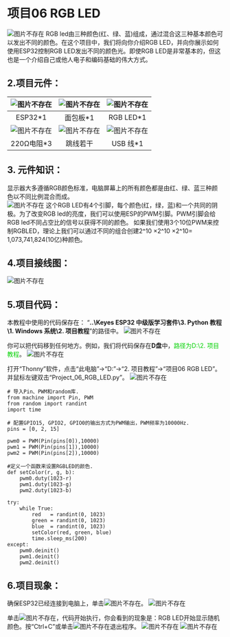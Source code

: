 # 项目06 RGB LED
![图片不存在](../../../media/bd43dadde69fa133646046983ca30f0f.png)
RGB led由三种颜色(红、绿、蓝)组成，通过混合这三种基本颜色可以发出不同的颜色。在这个项目中，我们将向你介绍RGB LED，并向你展示如何使用ESP32控制RGB LED发出不同的颜色光。即使RGB LED是非常基本的，但这也是一个介绍自己或他人电子和编码基础的伟大方式。

## 2.项目元件：
|![图片不存在](../../../media/afc52f6616725ba37e3b12a2e01685ad.png)|![图片不存在](../../../media/a2aa343488c11843f13ae0413547c673.png)|![图片不存在](../../../media/6de88c5b9c38d8ab879ae91eb51431b7.png)|
| :--: | :--: | :--: |
|ESP32*1|面包板*1|RGB LED*1|
|![图片不存在](../../../media/a487df5effb3b0ae28e7601cad88c97b.png)| ![图片不存在](../../../media/8d920d12138bd3b4e62f02cecc2c63a3.png)|![图片不存在](../../../media/b4421594adeb4676d63581a1047c6935.png)|
|220Ω电阻*3|跳线若干|USB 线*1|

## 3. 元件知识：
显示器大多遵循RGB颜色标准，电脑屏幕上的所有颜色都是由红、绿、蓝三种颜色以不同比例混合而成。  
![图片不存在](../../../media/ae51546482ff149a5cd40ead3d110bc8.png)
这个RGB LED有4个引脚，每个颜色(红，绿，蓝)和一个共同的阴极。为了改变RGB led的亮度，我们可以使用ESP的PWM引脚。PWM引脚会给RGB led不同占空比的信号以获得不同的颜色。
如果我们使用3个10位PWM来控制RGBLED，理论上我们可以通过不同的组合创建2^10 ×2^10 ×2^10= 1,073,741,824(10亿)种颜色。

## 4.项目接线图：
![图片不存在](../../../media/a89020210f9ff33ca99ddf347cc86a21.png)

## 5.项目代码：
本教程中使用的代码保存在：
“**..\Keyes ESP32 中级版学习套件\3. Python 教程\1. Windows 系统\2. 项目教程**”的路径中。
![图片不存在](../../../media/c982aaf9952be57c1ab7464bc20deedb.png)

你可以把代码移到任何地方。例如，我们将代码保存在**D盘**中，<span style="color: rgb(0, 209, 0);">路径为D:\2. 项目教程</span>。
![图片不存在](../../../media/f1ef150917d08d30d272d3e2d31ad5d7.png)

打开“Thonny”软件，点击“此电脑”→“D:”→“2. 项目教程”→“项目06 RGB LED”。并鼠标左键双击“Project_06_RGB_LED.py”。
![图片不存在](../../../media/03361d1c4f6ee83bac60498c2f726dfa.png)

```
# 导入Pin、PWM和random库.
from machine import Pin, PWM
from random import randint
import time

# 配置GPIO15, GPIO2, GPIO0的输出方式为PWM输出，PWM频率为10000Hz.
pins = [0, 2, 15]

pwm0 = PWM(Pin(pins[0]),10000)  
pwm1 = PWM(Pin(pins[1]),10000)
pwm2 = PWM(Pin(pins[2]),10000)

#定义一个函数来设置RGBLED的颜色.
def setColor(r, g, b):
    pwm0.duty(1023-r)
    pwm1.duty(1023-g)
    pwm2.duty(1023-b)
    
try:
    while True:
        red   = randint(0, 1023) 
        green = randint(0, 1023)
        blue  = randint(0, 1023)
        setColor(red, green, blue)
        time.sleep_ms(200)
except:
    pwm0.deinit()
    pwm1.deinit()
    pwm2.deinit()
```
## 6.项目现象：
确保ESP32已经连接到电脑上，单击![图片不存在](../../../media/a6fabb1fd771beb9a69907350f6832a1.png)。
![图片不存在](../../../media/5639a5afa70312c8b0d170ce566d11f4.png)

单击![图片不存在](../../../media/9616c14ed0ecaf936963389291c6c68a.png)，代码开始执行，你会看到的现象是：RGB LED开始显示随机颜色。按“Ctrl+C”或单击![图片不存在](../../../media/a6fabb1fd771beb9a69907350f6832a1.png)退出程序。
![图片不存在](../../../media/6e4410e89094a9feaab5a83b37195503.png)
![图片不存在](../../../media/b926527c01e66d984f86facdb97e10fc.png)























